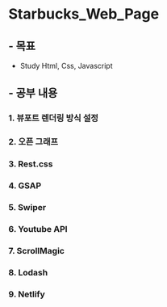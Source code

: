 # Starbucks_Web_Page

## - 목표
- Study Html, Css, Javascript

## - 공부 내용

### 1. 뷰포트 렌더링 방식 설정


### 2. 오픈 그래프


### 3. Rest.css


### 4. GSAP


### 5. Swiper


### 6. Youtube API


### 7. ScrollMagic


### 8. Lodash


### 9. Netlify




